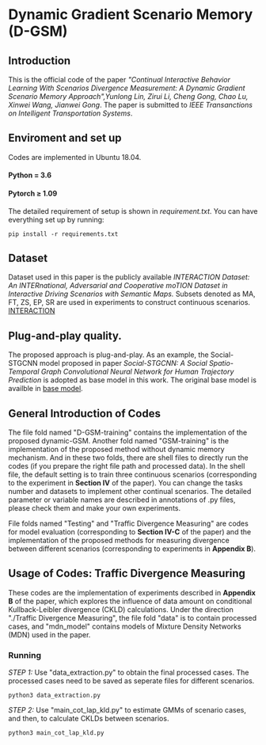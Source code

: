 # Dynamic Gradient Scenario Memory (D-GSM)
## Introduction
This is the official code of the paper *"Continual Interactive Behavior Learning With Scenarios Divergence Measurement: A Dynamic Gradient Scenario Memory Approach",Yunlong Lin, Zirui Li, Cheng Gong, Chao Lu, Xinwei Wang, Jianwei Gong*. The paper is submitted to *IEEE Transanctions on Intelligent Transportation Systems*.

## Enviroment and set up
Codes are implemented in Ubuntu 18.04. 

#### Python = 3.6
#### Pytorch $\geq$ 1.09

The detailed requirement of setup is shown in *requirement.txt*.
You can have everything set up by running:
```
pip install -r requirements.txt
```

## Dataset
Dataset used in this paper is the publicly available *INTERACTION Dataset: An INTERnational, Adversarial and Cooperative moTION Dataset in Interactive Driving Scenarios with Semantic Maps.* Subsets denoted as MA, FT, ZS, EP, SR are used in experiments to construct continuous scenarios. [INTERACTION](https://interaction-dataset.com/)

## Plug-and-play quality.
The proposed approach is plug-and-play. As an example, the Social-STGCNN model proposed in paper *Social-STGCNN: A Social Spatio-Temporal Graph Convolutional Neural Network for Human Trajectory Prediction* is adopted as base model in this work. The original base model is availble in [base model](https://github.com/abduallahmohamed/Social-STGCNN).

## General Introduction of Codes
The file fold named "D-GSM-training" contains the implementation of the proposed dynamic-GSM. Another fold named "GSM-training" is the implementation of the proposed method without dynamic memory mechanism. And in these two folds, there are shell files to directly run the codes (if you prepare the right file path and processed data). In the shell file, the default setting is to train three continuous scenarios (corresponding to the experiment in **Section IV** of the paper). You can change the tasks number and datasets to implement other continual scenarios. The detailed parameter or variable names are described in annotations of .py files, please check them and make your own experiments. 

File folds named "Testing" and "Traffic Divergence Measuring" are codes for model evaluation (corresponding to **Section IV-C** of the paper) and the implementation of the proposed methods for measuring divergence between different scenarios (corresponding to experiments in **Appendix B**).

## Usage of Codes: Traffic Divergence Measuring
These codes are the implementation of experiments described in **Appendix B** of the paper, which explores the influence of data amount on conditional Kullback-Leibler divergence (CKLD) calculations. Under the direction "./Traffic Divergence Measuring", the file fold "data" is to contain processed cases, and "mdn_model" contains models of Mixture Density Networks (MDN) used in the paper.
### Running
*STEP 1:* Use "data_extraction.py" to obtain the final processed cases. The processed cases need to be saved as seperate files for different scenarios.
```
python3 data_extraction.py
```

*STEP 2:* Use "main_cot_lap_kld.py" to estimate GMMs of scenario cases, and then, to calculate CKLDs between scenarios.
```
python3 main_cot_lap_kld.py
```




